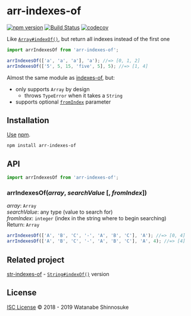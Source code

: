 # arr-indexes-of

[![npm version](https://img.shields.io/npm/v/arr-indexes-of.svg)](https://www.npmjs.com/package/arr-indexes-of)
[![Build Status](https://travis-ci.com/shinnn/arr-indexes-of.svg?branch=master)](https://travis-ci.com/shinnn/arr-indexes-of)
[![codecov](https://codecov.io/gh/shinnn/arr-indexes-of/branch/master/graph/badge.svg)](https://codecov.io/gh/shinnn/arr-indexes-of)

Like [`Array#indexOf()`](https://developer.mozilla.org/en-US/docs/Web/JavaScript/Reference/Global_Objects/Array/indexOf), but return all indexes instead of the first one

```javascript
import arrIndexesOf from 'arr-indexes-of';

arrIndexesOf(['a', 'a', 'a'], 'a'); //=> [0, 1, 2]
arrIndexesOf(['5', 5, 15, 'five', 5], 5); //=> [1, 4]
```

Almost the same module as [indexes-of](https://github.com/dominictarr/indexes-of), but:

* only supports `Array` by design
  * throws `TypeError` when it takes a `String`
* supports optional [`fromIndex`](https://developer.mozilla.org/en-US/docs/Web/JavaScript/Reference/Global_Objects/String/indexOf#Parameters) parameter

## Installation

[Use](https://docs.npmjs.com/cli/install) [npm](https://docs.npmjs.com/about-npm/).

```
npm install arr-indexes-of
```

## API

```javascript
import arrIndexesOf from 'arr-indexes-of';
```

### arrIndexesOf(*array*, *searchValue* [, *fromIndex*])

*array*: `Array`  
*searchValue*:  any type (value to search for)  
*fromIndex*: `integer` (index in the string where to begin searching)  
Return: `Array`

```javascript
arrIndexesOf(['A', 'B', 'C', '-', 'A', 'B', 'C'], 'A'); //=> [0, 4]
arrIndexesOf(['A', 'B', 'C', '-', 'A', 'B', 'C'], 'A', 4); //=> [4]
```

## Related project

[str-indexes-of](https://github.com/shinnn/str-indexes-of) - [`String#indexOf()`](https://developer.mozilla.org/en-US/docs/Web/JavaScript/Reference/Global_Objects/String/indexOf) version

## License

[ISC License](./LICENSE) © 2018 - 2019 Watanabe Shinnosuke
